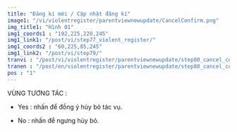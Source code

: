 ```yaml
---
title: "Đăng kí mới / Cập nhật đăng kí"
image1: "/vi/violentregister/parentviewnewupdate/CancelConfirm.png"
img_title1: "Hình 01"
img1_coords1 : "192,225,220,245"
img1_link1: "/post/vi/step77_violent_register/"
img1_coords2 : "60,225,85,245"
img1_link2: "/post/vi/step79/"
tranvi : "/post/vi/violentregister/parentviewnewupdate/step80_cancel_confirm/"
tranen : "/post/en/violentregister/parentviewnewupdate/step80_cancel_confirm/"
pos : "1"
---
```

VÙNG TƯƠNG TÁC :

- Yes : nhấn để đồng ý hủy bỏ tác vụ.

- No : nhấn để ngưng hủy bỏ.